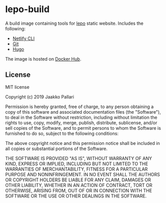 # lepo-build

A build image containing tools for [lepo](https://github.com/Lepovirta/lepo) static website.
Includes the following:

* [Netlify CLI](https://www.netlify.com/docs/cli/)
* [Git](https://git-scm.com/)
* [Hugo](https://gohugo.io/)

The image is hosted on [Docker Hub](https://hub.docker.com/r/lepovirta/lepo-build).

## License

MIT license

Copyright (c) 2019 Jaakko Pallari

Permission is hereby granted, free of charge, to any person obtaining a copy
of this software and associated documentation files (the "Software"), to deal
in the Software without restriction, including without limitation the rights
to use, copy, modify, merge, publish, distribute, sublicense, and/or sell
copies of the Software, and to permit persons to whom the Software is
furnished to do so, subject to the following conditions:

The above copyright notice and this permission notice shall be included in all
copies or substantial portions of the Software.

THE SOFTWARE IS PROVIDED "AS IS", WITHOUT WARRANTY OF ANY KIND, EXPRESS OR
IMPLIED, INCLUDING BUT NOT LIMITED TO THE WARRANTIES OF MERCHANTABILITY,
FITNESS FOR A PARTICULAR PURPOSE AND NONINFRINGEMENT. IN NO EVENT SHALL THE
AUTHORS OR COPYRIGHT HOLDERS BE LIABLE FOR ANY CLAIM, DAMAGES OR OTHER
LIABILITY, WHETHER IN AN ACTION OF CONTRACT, TORT OR OTHERWISE, ARISING FROM,
OUT OF OR IN CONNECTION WITH THE SOFTWARE OR THE USE OR OTHER DEALINGS IN THE
SOFTWARE.

